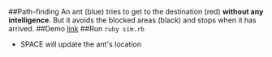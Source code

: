 ##Path-finding
An ant (blue) tries to get to the destination (red) **without any intelligence**. But it avoids the blocked areas (black) and stops when it has arrived.
##Demo
[link](http://cl.ly/3o3o1O3g2f2u)
##Run
`ruby sim.rb`
* SPACE will update the ant's location

